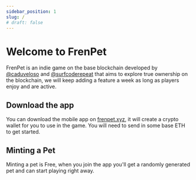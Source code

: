 ```yaml
---
sidebar_position: 1
slug: /
# draft: false
---
```


# Welcome to FrenPet

FrenPet is an indie game on the base blockchain developed by [@caduveloso](https://twitter.com/cadu_veloso) and [@surfcoderepeat](https://twitter.com/surfcoderepeat) that aims to explore true ownership on the blockchain, we will keep adding a feature a week as long as players enjoy and are active.

## Download the app

You can download the mobile app on [frenpet.xyz](https://frenpet.xyz), it will create a crypto wallet for you to use in the game. You will need to send in some base ETH to get started.

## Minting a Pet 

Minting a pet is Free, when you join the app you'll get a randomly generated pet and can start playing right away.

